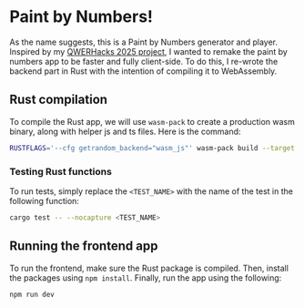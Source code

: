 # Paint by Numbers!

As the name suggests, this is a Paint by Numbers generator and player. Inspired by my [QWERHacks 2025 project](https://devpost.com/software/paint-by-campus), I wanted to remake the paint by numbers app to be faster and fully client-side. To do this, I re-wrote the backend part in Rust with the intention of compiling it to WebAssembly.

## Rust compilation

To compile the Rust app, we will use `wasm-pack` to create a production wasm binary, along with helper js and ts files. Here is the command:

```bash
RUSTFLAGS='--cfg getrandom_backend="wasm_js"' wasm-pack build --target web
```

### Testing Rust functions

To run tests, simply replace the `<TEST_NAME>` with the name of the test in the following function:

```bash
cargo test -- --nocapture <TEST_NAME>
```

## Running the frontend app

To run the frontend, make sure the Rust package is compiled. Then, install the packages using `npm install`. Finally, run the app using the following:

```bash
npm run dev
```
